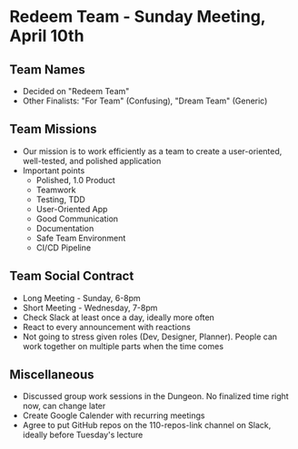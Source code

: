 # Redeem Team - Sunday Meeting, April 10th

## Team Names
- Decided on "Redeem Team"
- Other Finalists: "For Team" (Confusing), "Dream Team" (Generic)

## Team Missions
- Our mission is to work efficiently as a team to create a user-oriented, well-tested, and polished application
- Important points
  - Polished, 1.0 Product
  - Teamwork
  - Testing, TDD
  - User-Oriented App
  - Good Communication
  - Documentation
  - Safe Team Environment
  - CI/CD Pipeline
  
## Team Social Contract
- Long Meeting - Sunday, 6-8pm
- Short Meeting - Wednesday, 7-8pm
- Check Slack at least once a day, ideally more often
- React to every announcement with reactions
- Not going to stress given roles (Dev, Designer, Planner). People can work together on multiple parts when the time comes

## Miscellaneous 
- Discussed group work sessions in the Dungeon. No finalized time right now, can change later
- Create Google Calender with recurring meetings
- Agree to put GitHub repos on the 110-repos-link channel on Slack, ideally before Tuesday's lecture
